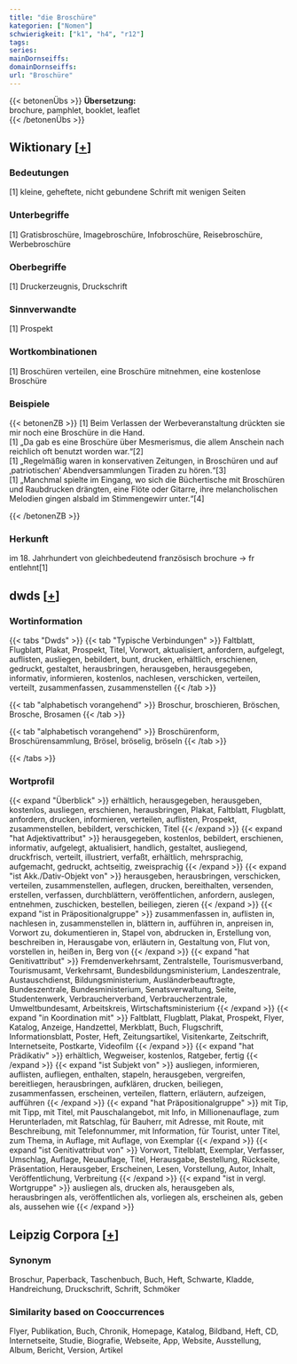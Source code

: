 ```yaml
---
title: "die Broschüre"
kategorien: ["Nomen"]
schwierigkeit: ["k1", "h4", "r12"]
tags:
series:
mainDornseiffs:
domainDornseiffs:
url: "Broschüre"
---
```


{{< betonenÜbs >}}
**Übersetzung:**  
brochure, pamphlet, booklet, leaflet  
{{< /betonenÜbs >}}

## Wiktionary [[+](https://de.wiktionary.org/wiki/Broschüre)]

### Bedeutungen
[1] kleine, geheftete, nicht gebundene Schrift mit wenigen Seiten  

### Unterbegriffe
[1] Gratisbroschüre, Imagebroschüre, Infobroschüre, Reisebroschüre, Werbebroschüre  

### Oberbegriffe
[1] Druckerzeugnis, Druckschrift  

### Sinnverwandte
[1] Prospekt  

### Wortkombinationen
[1] Broschüren verteilen, eine Broschüre mitnehmen, eine kostenlose Broschüre  

### Beispiele
{{< betonenZB >}}
[1] Beim Verlassen der Werbeveranstaltung drückten sie mir noch eine Broschüre in die Hand.  
[1] „Da gab es eine Broschüre über Mesmerismus, die allem Anschein nach reichlich oft benutzt worden war.“[2]  
[1] „Regelmäßig waren in konservativen Zeitungen, in Broschüren und auf ‚patriotischen‘ Abendversammlungen Tiraden zu hören.“[3]  
[1] „Manchmal spielte im Eingang, wo sich die Büchertische mit Broschüren und Raubdrucken drängten, eine Flöte oder Gitarre, ihre melancholischen Melodien gingen alsbald im Stimmengewirr unter.“[4]  

{{< /betonenZB >}}
### Herkunft
im 18. Jahrhundert von gleichbedeutend französisch brochure → fr entlehnt[1]  



## dwds [[+](https://www.dwds.de/wb/Broschüre)]

### Wortinformation
{{< tabs "Dwds" >}}
{{< tab "Typische Verbindungen" >}}
Faltblatt, Flugblatt, Plakat, Prospekt, Titel, Vorwort, aktualisiert, anfordern, aufgelegt, auflisten, ausliegen, bebildert, bunt, drucken, erhältlich, erschienen, gedruckt, gestaltet, herausbringen, herausgeben, herausgegeben, informativ, informieren, kostenlos, nachlesen, verschicken, verteilen, verteilt, zusammenfassen, zusammenstellen
{{< /tab >}}

{{< tab "alphabetisch vorangehend" >}}
Broschur, broschieren, Bröschen, Brosche, Brosamen
{{< /tab >}}

{{< tab "alphabetisch vorangehend" >}}
Broschürenform, Broschürensammlung, Brösel, bröselig, bröseln
{{< /tab >}}

{{< /tabs >}}

### Wortprofil
{{< expand "Überblick" >}} erhältlich, herausgegeben, herausgeben, kostenlos, ausliegen, erschienen, herausbringen, Plakat, Faltblatt, Flugblatt, anfordern, drucken, informieren, verteilen, auflisten, Prospekt, zusammenstellen, bebildert, verschicken, Titel {{< /expand >}}
{{< expand "hat Adjektivattribut" >}} herausgegeben, kostenlos, bebildert, erschienen, informativ, aufgelegt, aktualisiert, handlich, gestaltet, ausliegend, druckfrisch, verteilt, illustriert, verfaßt, erhältlich, mehrsprachig, aufgemacht, gedruckt, achtseitig, zweisprachig {{< /expand >}}
{{< expand "ist Akk./Dativ-Objekt von" >}} herausgeben, herausbringen, verschicken, verteilen, zusammenstellen, auflegen, drucken, bereithalten, versenden, erstellen, verfassen, durchblättern, veröffentlichen, anfordern, auslegen, entnehmen, zuschicken, bestellen, beiliegen, zieren {{< /expand >}}
{{< expand "ist in Präpositionalgruppe" >}} zusammenfassen in, auflisten in, nachlesen in, zusammenstellen in, blättern in, aufführen in, anpreisen in, Vorwort zu, dokumentieren in, Stapel von, abdrucken in, Erstellung von, beschreiben in, Herausgabe von, erläutern in, Gestaltung von, Flut von, vorstellen in, heißen in, Berg von {{< /expand >}}
{{< expand "hat Genitivattribut" >}} Fremdenverkehrsamt, Zentralstelle, Tourismusverband, Tourismusamt, Verkehrsamt, Bundesbildungsministerium, Landeszentrale, Austauschdienst, Bildungsministerium, Ausländerbeauftragte, Bundeszentrale, Bundesministerium, Senatsverwaltung, Seite, Studentenwerk, Verbraucherverband, Verbraucherzentrale, Umweltbundesamt, Arbeitskreis, Wirtschaftsministerium {{< /expand >}}
{{< expand "in Koordination mit" >}} Faltblatt, Flugblatt, Plakat, Prospekt, Flyer, Katalog, Anzeige, Handzettel, Merkblatt, Buch, Flugschrift, Informationsblatt, Poster, Heft, Zeitungsartikel, Visitenkarte, Zeitschrift, Internetseite, Postkarte, Videofilm {{< /expand >}}
{{< expand "hat Prädikativ" >}} erhältlich, Wegweiser, kostenlos, Ratgeber, fertig {{< /expand >}}
{{< expand "ist Subjekt von" >}} ausliegen, informieren, auflisten, aufliegen, enthalten, stapeln, herausgeben, vergreifen, bereitliegen, herausbringen, aufklären, drucken, beiliegen, zusammenfassen, erscheinen, verteilen, flattern, erläutern, aufzeigen, aufführen {{< /expand >}}
{{< expand "hat Präpositionalgruppe" >}} mit Tip, mit Tipp, mit Titel, mit Pauschalangebot, mit Info, in Millionenauflage, zum Herunterladen, mit Ratschlag, für Bauherr, mit Adresse, mit Route, mit Beschreibung, mit Telefonnummer, mit Information, für Tourist, unter Titel, zum Thema, in Auflage, mit Auflage, von Exemplar {{< /expand >}}
{{< expand "ist Genitivattribut von" >}} Vorwort, Titelblatt, Exemplar, Verfasser, Umschlag, Auflage, Neuauflage, Titel, Herausgabe, Bestellung, Rückseite, Präsentation, Herausgeber, Erscheinen, Lesen, Vorstellung, Autor, Inhalt, Veröffentlichung, Verbreitung {{< /expand >}}
{{< expand "ist in vergl. Wortgruppe" >}} ausliegen als, drucken als, herausgeben als, herausbringen als, veröffentlichen als, vorliegen als, erscheinen als, geben als, aussehen wie {{< /expand >}}

## Leipzig Corpora [[+](https://corpora.uni-leipzig.de/en/res?word=Broschüre&corpusId=deu_newscrawl-public_2018)]


### Synonym
Broschur, Paperback, Taschenbuch, Buch, Heft, Schwarte, Kladde, Handreichung, Druckschrift, Schrift, Schmöker


### Similarity based on Cooccurrences
Flyer, Publikation, Buch, Chronik, Homepage, Katalog, Bildband, Heft, CD, Internetseite, Studie, Biografie, Webseite, App, Website, Ausstellung, Album, Bericht, Version, Artikel

